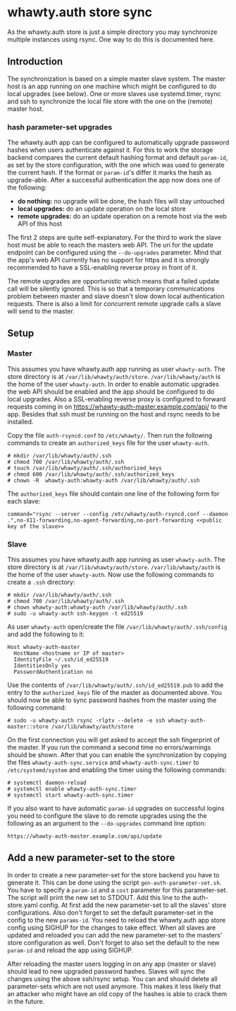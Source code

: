 # whawty.auth store sync

As the whawty.auth store is just a simple directory you may synchronize multiple
instances using rsync. One way to do this is documented here.

## Introduction

The synchronization is based on a simple master slave system. The master host is an app
running on one machine which might be configured to do local upgrades (see below). One or
more slaves use systemd.timer, rsync and ssh to synchronize the local file store with
the one on the (remote) master host.

### hash parameter-set upgrades

The whawty.auth app can be configured to automatically upgrade password hashes when users
authenticate against it. For this to work the storage backend compares the current default
hashing format and default `param-id`, as set by the store configuration, with the one which
was used to generate the current hash. If the format or `param-id`'s differ it marks the
hash as upgrade-able. After a successful authentication the app now does one of the following:

- **do nothing:** no upgrade will be done, the hash files will stay untouched
- **local upgrades:** do an update operation on the local store
- **remote upgrades:** do an update operation on a remote host via the web API of this host

The first 2 steps are quite self-explanatory. For the third to work the slave host must
be able to reach the masters web API. The uri for the update endpoint can be configured
using the `--do-upgrades` parameter. Mind that the app's web API currently has no support for
https and it is strongly recommended to have a SSL-enabling reverse proxy in front of it.

The remote upgrades are opportunistic which means that a failed update call will be
silently ignored. This is so that a temporary communications problem between master and slave
doesn't slow down local authentication requests. There is also a limit for concurrent
remote upgrade calls a slave will send to the master.

## Setup

### Master

This assumes you have whawty.auth app running as user `whawty-auth`. The store directory is at
`/var/lib/whawty/auth/store`. `/var/lib/whawty/auth` is the home of the user `whawty-auth`.
In order to enable automatic upgrades the web API should be enabled and the app should be
configured to do local upgrades. Also a SSL-enabling reverse proxy is configured to forward
requests coming in on https://whawty-auth-master.example.com/api/ to the app.
Besides that ssh must be running on the host and rsync needs to be installed.

Copy the file `auth-rsyncd.conf` to `/etc/whawty/`. Then run the following commands to create
an `authorized_keys` file for the user `whawty-auth`.

    # mkdir /var/lib/whawty/auth/.ssh
    # chmod 700 /var/lib/whawty/auth/.ssh
    # touch /var/lib/whawty/auth/.ssh/authorized_keys
    # chmod 600 /var/lib/whawty/auth/.ssh/authorized_keys
    # chown -R  whawty-auth:whawty-auth /var/lib/whawty/auth/.ssh

The `authorized_keys` file should contain one line of the following form for each slave:

    command="rsync --server --config /etc/whawty/auth-rsyncd.conf --daemon .",no-X11-forwarding,no-agent-forwarding,no-port-forwarding <<public key of the slave>>

### Slave

This assumes you have whawty.auth app running as user `whawty-auth`. The store directory is at
`/var/lib/whawty/auth/store`. `/var/lib/whawty/auth` is the home of the user `whawty-auth`.
Now use the following commands to create a `.ssh` directory:

    # mkdir /var/lib/whawty/auth/.ssh
    # chmod 700 /var/lib/whawty/auth/.ssh
    # chown whawty-auth:whawty-auth /var/lib/whawty/auth/.ssh
    # sudo -u whawty-auth ssh-keygen -t ed25519

As user `whawty-auth` open/create the file `/var/lib/whawty/auth/.ssh/config` and add the following
to it:

    Host whawty-auth-master
      HostName <hostname or IP of master>
      IdentityFile ~/.ssh/id_ed25519
      IdentitiesOnly yes
      PasswordAuthentication no

Use the contents of `/var/lib/whawty/auth/.ssh/id_ed25519.pub` to add the entry to the
`authorized_keys` file of the master as documented above. You should now be able to sync password
hashes from the master using the following command:

    # sudo -u whawty-auth rsync -rlptv --delete -e ssh whawty-auth-master::store /var/lib/whawty/auth/store

On the first connection you will get asked to accept the ssh fingerprint of the master. If you run
the command a second time no errors/warnings should be shown.
After that you can enable the synchronization by copying the files `whawty-auth-sync.service` and
`whawty-auth-sync.timer` to `/etc/systemd/system` and enabling the timer using the following commands:

    # systemctl daemon-reload
    # systemctl enable whawty-auth-sync.timer
    # systemctl start whawty-auth-sync.timer

If you also want to have automatic `param-id` upgrades on successful logins you need to configure the
slave to do remote upgrades using the the following as an argument to the `--do-upgrades` command line option:

    https://whawty-auth-master.example.com/api/update


## Add a new parameter-set to the store

In order to create a new parameter-set for the store backend you have to generate it. This can be done using the
script `gen-auth-parameter-set.sh`. You have to specify a `param-id` and a `cost` parameter for this parameter-set.
The script will print the new set to STDOUT. Add this line to the auth-store.yaml config.
At first add the new parameter-set to all the slaves' store configurations. Also don't forget to set the default
parameter-set in the config to the new `params-id`. You need to reload the whawty.auth app store config
using SIGHUP for the changes to take effect.
When all slaves are updated and reloaded you can add the new parameter-set to the masters' store configuration as
well. Don't forget to also set the default to the new `param-id` and reload the app using SIGHUP.

After reloading the master users logging in on any app (master or slave) should lead to new upgraded password
hashes. Slaves will sync the changes using the above ssh/rsync setup.
You can and should delete all parameter-sets which are not used anymore. This makes it less likely that an attacker
who might have an old copy of the hashes is able to crack them in the future.

